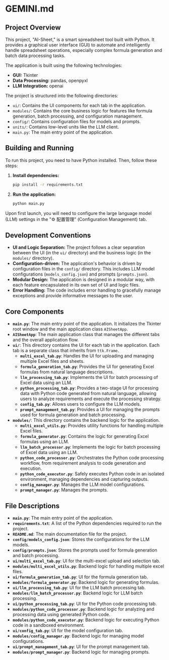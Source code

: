 # GEMINI.md

## Project Overview

This project, "AI-Sheet," is a smart spreadsheet tool built with Python. It provides a graphical user interface (GUI) to automate and intelligently handle spreadsheet operations, especially complex formula generation and batch data processing tasks.

The application is built using the following technologies:

*   **GUI:** Tkinter
*   **Data Processing:** pandas, openpyxl
*   **LLM Integration:** openai

The project is structured into the following directories:

*   `ui/`: Contains the UI components for each tab in the application.
*   `modules/`: Contains the core business logic for features like formula generation, batch processing, and configuration management.
*   `config/`: Contains configuration files for models and prompts.
*   `units/`: Contains low-level units like the LLM client.
*   `main.py`: The main entry point of the application.

## Building and Running

To run this project, you need to have Python installed. Then, follow these steps:

1.  **Install dependencies:**
    ```bash
    pip install -r requirements.txt
    ```

2.  **Run the application:**
    ```bash
    python main.py
    ```

Upon first launch, you will need to configure the large language model (LLM) settings in the "⚙️ 配置管理" (Configuration Management) tab.

## Development Conventions

*   **UI and Logic Separation:** The project follows a clear separation between the UI (in the `ui/` directory) and the business logic (in the `modules/` directory).
*   **Configuration-driven:** The application's behavior is driven by configuration files in the `config/` directory. This includes LLM model configurations (`models_config.json`) and prompts (`prompts.json`).
*   **Modular Design:** The application is designed in a modular way, with each feature encapsulated in its own set of UI and logic files.
*   **Error Handling:** The code includes error handling to gracefully manage exceptions and provide informative messages to the user.

## Core Components

*   **`main.py`**: The main entry point of the application. It initializes the Tkinter root window and the main application class `AISheetApp`.
*   **`AISheetApp`**: The main application class that manages the different tabs and the overall application flow.
*   **`ui/`**: This directory contains the UI for each tab in the application. Each tab is a separate class that inherits from `ttk.Frame`.
    *   **`multi_excel_tab.py`**: Handles the UI for uploading and managing multiple Excel files and sheets.
    *   **`formula_generation_tab.py`**: Provides the UI for generating Excel formulas from natural language descriptions.
    *   **`llm_processing_tab.py`**: Implements the UI for batch processing of Excel data using an LLM.
    *   **`python_processing_tab.py`**: Provides a two-stage UI for processing data with Python code generated from natural language, allowing users to analyze requirements and execute the processing strategy.
    *   **`config_tab.py`**: Allows users to configure the LLM models.
    *   **`prompt_management_tab.py`**: Provides a UI for managing the prompts used for formula generation and batch processing.
*   **`modules/`**: This directory contains the backend logic for the application.
    *   **`multi_excel_utils.py`**: Provides utility functions for handling multiple Excel files.
    *   **`formula_generator.py`**: Contains the logic for generating Excel formulas using an LLM.
    *   **`llm_batch_processor.py`**: Implements the logic for batch processing of Excel data using an LLM.
    *   **`python_code_processor.py`**: Orchestrates the Python code processing workflow, from requirement analysis to code generation and execution.
    *   **`python_code_executor.py`**: Safely executes Python code in an isolated environment, managing dependencies and capturing outputs.
    *   **`config_manager.py`**: Manages the LLM model configurations.
    *   **`prompt_manager.py`**: Manages the prompts.

## File Descriptions

*   **`main.py`**: The main entry point of the application.
*   **`requirements.txt`**: A list of the Python dependencies required to run the project.
*   **`README.md`**: The main documentation file for the project.
*   **`config/models_config.json`**: Stores the configurations for the LLM models.
*   **`config/prompts.json`**: Stores the prompts used for formula generation and batch processing.
*   **`ui/multi_excel_tab.py`**: UI for the multi-excel upload and selection tab.
*   **`modules/multi_excel_utils.py`**: Backend logic for handling multiple excel files.
*   **`ui/formula_generation_tab.py`**: UI for the formula generation tab.
*   **`modules/formula_generator.py`**: Backend logic for generating formulas.
*   **`ui/llm_processing_tab.py`**: UI for the LLM batch processing tab.
*   **`modules/llm_batch_processor.py`**: Backend logic for LLM batch processing.
*   **`ui/python_processing_tab.py`**: UI for the Python code processing tab.
*   **`modules/python_code_processor.py`**: Backend logic for analyzing and processing data using generated Python code.
*   **`modules/python_code_executor.py`**: Backend logic for executing Python code in a sandboxed environment.
*   **`ui/config_tab.py`**: UI for the model configuration tab.
*   **`modules/config_manager.py`**: Backend logic for managing model configurations.
*   **`ui/prompt_management_tab.py`**: UI for the prompt management tab.
*   **`modules/prompt_manager.py`**: Backend logic for managing prompts.